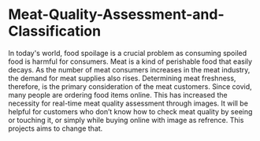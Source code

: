 # Meat-Quality-Assessment-and-Classification

In today's world, food spoilage is a crucial problem as consuming spoiled food is harmful for consumers.
Meat is a kind of perishable food that easily decays. As the number of meat consumers increases in the meat industry, the demand for meat supplies also rises. Determining meat freshness, therefore, is the primary consideration of the meat customers.
Since covid, many people are ordering food items online. This has increased the necessity for real-time meat quality assessment through images. It will be helpful for customers who don’t know how to check meat quality by seeing or touching it, or simply while buying online with image as refrence.
This projects aims to change that.

